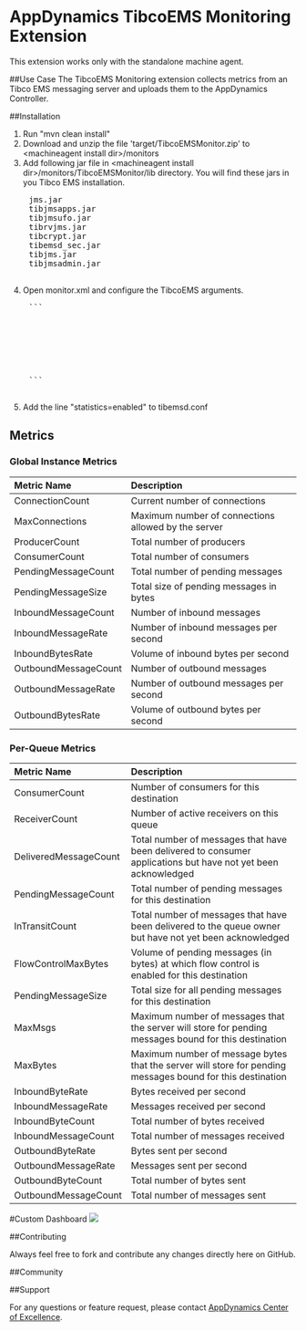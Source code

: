 # AppDynamics TibcoEMS Monitoring Extension

This extension works only with the standalone machine agent.

##Use Case
The TibcoEMS Monitoring extension collects metrics from an Tibco EMS messaging server and uploads them to the AppDynamics Controller. 


##Installation

1. Run "mvn clean install"
2. Download and unzip the file 'target/TibcoEMSMonitor.zip' to \<machineagent install dir\>/monitors
3. Add following jar file in \<machineagent install dir\>/monitors/TibcoEMSMonitor/lib directory. You will find these jars in you Tibco EMS installation.
  <pre>
    jms.jar
    tibjmsapps.jar
    tibjmsufo.jar
    tibrvjms.jar
    tibcrypt.jar
    tibemsd_sec.jar
    tibjms.jar
    tibjmsadmin.jar
  </pre>
4. Open monitor.xml and configure the TibcoEMS arguments.
  <pre>
    ```
     <argument name="hostname" is-required="true" default-value="localhost"/> 
     <argument name="port" is-required="true" default-value="7222"/>
     <argument name="userid" is-required="true" default-value="admin"/>
     <argument name="password" is-required="true" default-value=""/>
     <argument name="showTempQueues" is-required="false" default-value="FALSE"/>
     <argument name="showSysQueues" is-required="false" default-value="TRUE"/>
     <argument name="emsservername" is-required="false" default-value="EMS-SERVER"/>
    ```
  </pre>
5. Add the line "statistics=enabled" to tibemsd.conf
  

## Metrics

### Global Instance Metrics

| Metric Name          | Description                                                           |
| :------------------- | :-------------------------------------------------------------------- |
| ConnectionCount      | Current number of connections                                         |
| MaxConnections       | Maximum number of connections allowed by the server                   |
| ProducerCount        | Total number of producers                                             |
| ConsumerCount        | Total number of consumers                                             |
| PendingMessageCount  | Total number of pending messages                                      |
| PendingMessageSize   | Total size of pending messages in bytes                               |
| InboundMessageCount  | Number of inbound messages                                            |
| InboundMessageRate   | Number of inbound messages per second                                 |
| InboundBytesRate     | Volume of inbound bytes per second                                    |
| OutboundMessageCount | Number of outbound messages                                           |
| OutboundMessageRate  | Number of outbound messages per second                                |
| OutboundBytesRate    | Volume of outbound bytes per second                                   |


### Per-Queue Metrics

| Metric Name           | Description |
| :-------------------- | :---------- |
| ConsumerCount         | Number of consumers for this destination |
| ReceiverCount         | Number of active receivers on this queue |
| DeliveredMessageCount | Total number of messages that have been delivered to consumer applications but have not yet been acknowledged |
| PendingMessageCount   | Total number of pending messages for this destination |
| InTransitCount        | Total number of messages that have been delivered to the queue owner but have not yet been acknowledged |
| FlowControlMaxBytes   | Volume of pending messages (in bytes) at which flow control is enabled for this destination |
| PendingMessageSize    | Total size for all pending messages for this destination |
| MaxMsgs               | Maximum number of messages that the server will store for pending messages bound for this destination |
| MaxBytes              | Maximum number of message bytes that the server will store for pending messages bound for this destination |
| InboundByteRate       | Bytes received per second |
| InboundMessageRate    | Messages received per second |
| InboundByteCount      | Total number of bytes received |
| InboundMessageCount   | Total number of messages received |
| OutboundByteRate      | Bytes sent per second |
| OutboundMessageRate   | Messages sent per second |
| OutboundByteCount     | Total number of bytes sent |
| OutboundMessageCount  | Total number of messages sent |

#Custom Dashboard
![](https://raw.github.com/Appdynamics/tibcoems-monitoring-extension/master/AppDynamics_Tibco_EMS.png)

##Contributing

Always feel free to fork and contribute any changes directly here on GitHub.

##Community

##Support

For any questions or feature request, please contact [AppDynamics Center of Excellence](mailto:ace-request@appdynamics.com).


